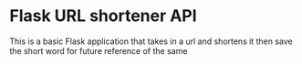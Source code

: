 # Flask URL shortener API


This is a basic Flask application that takes in a url and shortens it then save the short word for future reference of the same
